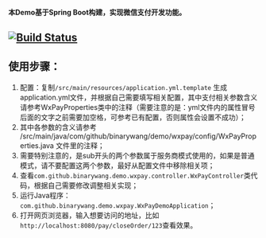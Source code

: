 #### 本Demo基于Spring Boot构建，实现微信支付开发功能。

[![Build Status](https://travis-ci.org/binarywang/weixin-java-pay-demo.svg?branch=master)](https://travis-ci.org/binarywang/weixin-java-pay-demo)
-----------------------

## 使用步骤：
1. 配置：复制`/src/main/resources/application.yml.template` 生成application.yml文件，并根据自己需要填写相关配置，其中支付相关参数含义请参考WxPayProperties类中的注释（需要注意的是：yml文件内的属性冒号后面的文字之前需要加空格，可参考已有配置，否则属性会设置不成功）；	
1. 其中各参数的含义请参考 /src/main/java/com/github/binarywang/demo/wxpay/config/WxPayProperties.java 文件里的注释；
1. 需要特别注意的，是sub开头的两个参数属于服务商模式使用的，如果是普通模式，请不要配置这两个参数，最好从配置文件中移除相关项；
1. 查看`com.github.binarywang.demo.wxpay.controller.WxPayController`类代码，根据自己需要修改调整相关实现；
1. 运行Java程序：`com.github.binarywang.demo.wxpay.WxPayDemoApplication`；
1. 打开网页浏览器，输入想要访问的地址，比如`http://localhost:8080/pay/closeOrder/123`查看效果。
	

